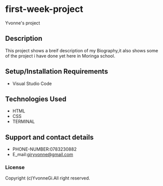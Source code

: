 # first-week-project
 Yvonne's project

## Description
This project shows a breif description of my Biography,it also shows some of the project i have done yet here in Moringa school.
## Setup/Installation Requirements
* Visual Studio Code

## Technologies Used
* HTML
* CSS
* TERMINAL
## Support and contact details
* PHONE-NUMBER:0783230882
* E_mail:giryvonne@gmail.com
### License
Copyright (c)YvonneGi.All right reserved.
